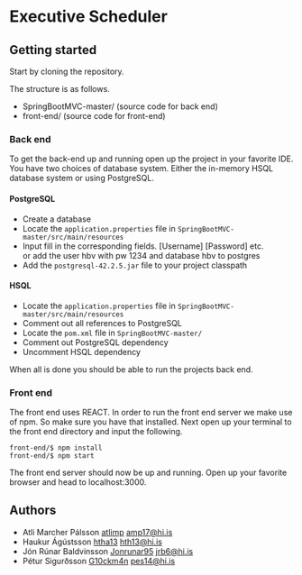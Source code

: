# Executive Scheduler

## Getting started
Start by cloning the repository.

The structure is as follows.

* SpringBootMVC-master/ (source code for back end)
* front-end/ (source code for front-end)

### Back end
To get the back-end up and running open up the project in your favorite IDE.  You have two choices of database system.  Either the in-memory HSQL database system or using PostgreSQL.

#### PostgreSQL

* Create a database
* Locate the `application.properties` file in `SpringBootMVC-master/src/main/resources`
* Input fill in the corresponding fields.  [Username] [Password] etc.  
  or add the user hbv with pw 1234 and database hbv to postgres
* Add the `postgresql-42.2.5.jar` file to your project classpath

#### HSQL

* Locate the `application.properties` file in `SpringBootMVC-master/src/main/resources`
* Comment out all references to PostgreSQL
* Locate the `pom.xml` file in `SpringBootMVC-master/`
* Comment out PostgreSQL dependency
* Uncomment HSQL dependency

When all is done you should be able to run the projects back end.

### Front end
The front end uses REACT.  In order to run the front end server we make use of npm.  So make sure you have that installed.  Next open up your terminal to the front end directory and input the following.

```
front-end/$ npm install
front-end/$ npm start
```

The front end server should now be up and running.  Open up your favorite browser and head to localhost:3000.

## Authors

* Atli Marcher Pálsson [atlimp](https://github.com/atlimp) <amp17@hi.is>
* Haukur Ágústsson [htha13](https://github.com/htha13) <hth13@hi.is>
* Jón Rúnar Baldvinsson [Jonrunar95](https://github.com/Jonrunar95) <jrb6@hi.is>
* Pétur Sigurðsson [G10ckm4n](https://github.com/G10ckm4n) <pes14@hi.is>
